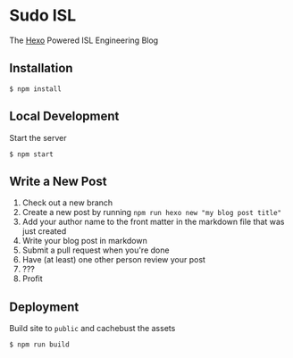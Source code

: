 # Sudo ISL

The [Hexo](https://hexo.io/) Powered ISL Engineering Blog

## Installation

    $ npm install

## Local Development

Start the server

    $ npm start

## Write a New Post
1. Check out a new branch
2. Create a new post by running `npm run hexo new "my blog post title"`
3. Add your author name to the front matter in the markdown file that was just created
4. Write your blog post in markdown
5. Submit a pull request when you're done
6. Have (at least) one other person review your post
7. ???
8. Profit

## Deployment

Build site to `public` and cachebust the assets

    $ npm run build
